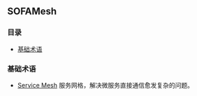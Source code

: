 ## SOFAMesh


### 目录
* [基础术语](#基础术语)


### 基础术语

* [Service Mesh](../Service-Mesh/Service-Mesh.md) 服务网格，解决微服务直接通信愈发复杂的问题。

